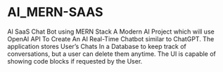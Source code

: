 # AI_MERN-SAAS
Al SaaS Chat Bot using MERN Stack
A Modern AI Project which will use OpenAI API To
Create An AI Real-Time Chatbot similar to ChatGPT.
The application stores User’s Chats In a Database
to keep track of conversations, but a user can
delete them anytime. The UI is capable of showing
code blocks if requested by the User.
